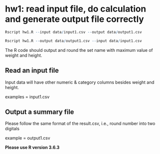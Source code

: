 # hw1: read input file, do calculation and generate output file correctly

```R
Rscript hw1.R --input data/input1.csv --output data/output1.csv

Rscript hw1.R --output data/output1.csv --input data/input1.csv
```

The R code should output and round the set name with maximum value of weight and height.

## Read an input file

Input data will have other numeric & category columns besides weight and height.

examples = input1.csv

## Output a summary file

Please follow the same format of the result.csv, i.e., round number into two digitals

example =  output1.csv

**Please use R version 3.6.3**
